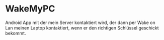 # WakeMyPC
Android App mit der mein Server kontaktiert wird, der dann per Wake on Lan meinen Laptop kontaktiert, wenn er den richtigen
Schlüssel geschickt bekommt.
